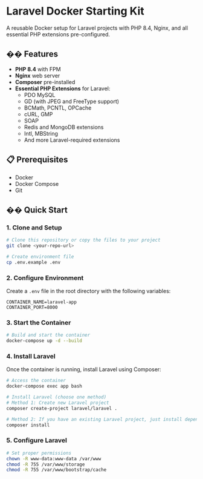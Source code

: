 # Laravel Docker Starting Kit

A reusable Docker setup for Laravel projects with PHP 8.4, Nginx, and all essential PHP extensions pre-configured.

## �� Features

- **PHP 8.4** with FPM
- **Nginx** web server
- **Composer** pre-installed
- **Essential PHP Extensions** for Laravel:
  - PDO MySQL
  - GD (with JPEG and FreeType support)
  - BCMath, PCNTL, OPCache
  - cURL, GMP
  - SOAP
  - Redis and MongoDB extensions
  - Intl, MBString
  - And more Laravel-required extensions

## 📋 Prerequisites

- Docker
- Docker Compose
- Git

## ��️ Quick Start

### 1. Clone and Setup

```bash
# Clone this repository or copy the files to your project
git clone <your-repo-url>

# Create environment file
cp .env.example .env
```

### 2. Configure Environment

Create a `.env` file in the root directory with the following variables:

```env
CONTAINER_NAME=laravel-app
CONTAINER_PORT=8000
```

### 3. Start the Container

```bash
# Build and start the container
docker-compose up -d --build
```

### 4. Install Laravel

Once the container is running, install Laravel using Composer:

```bash
# Access the container
docker-compose exec app bash

# Install Laravel (choose one method)
# Method 1: Create new Laravel project
composer create-project laravel/laravel .

# Method 2: If you have an existing Laravel project, just install dependencies
composer install
```

### 5. Configure Laravel

```bash
# Set proper permissions
chown -R www-data:www-data /var/www
chmod -R 755 /var/www/storage
chmod -R 755 /var/www/bootstrap/cache
```

